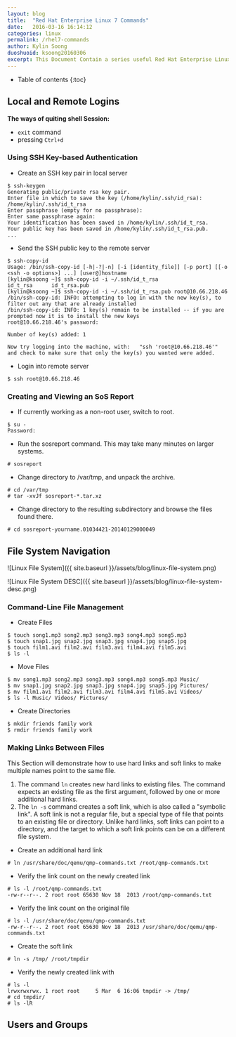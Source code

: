 ```yaml
---
layout: blog
title:  "Red Hat Enterprise Linux 7 Commands"
date:   2016-03-16 16:14:12
categories: linux
permalink: /rhel7-commands
author: Kylin Soong
duoshuoid: ksoong20160306
excerpt: This Document Contain a series useful Red Hat Enterprise Linux 7 commands.
---
```


* Table of contents
{:toc}

## Local and Remote Logins

**The ways of quiting shell Session:**

* `exit` command
* pressing `Ctrl+d`

### Using SSH Key-based Authentication

* Create an SSH key pair in local server

~~~
$ ssh-keygen 
Generating public/private rsa key pair.
Enter file in which to save the key (/home/kylin/.ssh/id_rsa): /home/kylin/.ssh/id_t_rsa                  
Enter passphrase (empty for no passphrase): 
Enter same passphrase again: 
Your identification has been saved in /home/kylin/.ssh/id_t_rsa.
Your public key has been saved in /home/kylin/.ssh/id_t_rsa.pub.
...
~~~

* Send the SSH public key to the remote server

~~~
$ ssh-copy-id 
Usage: /bin/ssh-copy-id [-h|-?|-n] [-i [identity_file]] [-p port] [[-o <ssh -o options>] ...] [user@]hostname
[kylin@ksoong ~]$ ssh-copy-id -i ~/.ssh/id_t_rsa
id_t_rsa      id_t_rsa.pub  
[kylin@ksoong ~]$ ssh-copy-id -i ~/.ssh/id_t_rsa.pub root@10.66.218.46
/bin/ssh-copy-id: INFO: attempting to log in with the new key(s), to filter out any that are already installed
/bin/ssh-copy-id: INFO: 1 key(s) remain to be installed -- if you are prompted now it is to install the new keys
root@10.66.218.46's password: 

Number of key(s) added: 1

Now try logging into the machine, with:   "ssh 'root@10.66.218.46'"
and check to make sure that only the key(s) you wanted were added.
~~~

* Login into remote server

~~~
$ ssh root@10.66.218.46
~~~

### Creating and Viewing an SoS Report

* If currently working as a non-root user, switch to root.

~~~
$ su -
Password: 
~~~

* Run the sosreport command. This may take many minutes on larger systems.

~~~
# sosreport
~~~

* Change directory to /var/tmp, and unpack the archive.

~~~
# cd /var/tmp
# tar -xvJf sosreport-*.tar.xz
~~~

* Change directory to the resulting subdirectory and browse the files found there.

~~~
# cd sosreport-yourname.01034421-20140129000049
~~~

## File System Navigation

![Linux File System]({{ site.baseurl }}/assets/blog/linux-file-system.png)

![Linux File System DESC]({{ site.baseurl }}/assets/blog/linux-file-system-desc.png)

### Command-Line File Management

* Create Files

~~~
$ touch song1.mp3 song2.mp3 song3.mp3 song4.mp3 song5.mp3
$ touch snap1.jpg snap2.jpg snap3.jpg snap4.jpg snap5.jpg
$ touch film1.avi film2.avi film3.avi film4.avi film5.avi
$ ls -l
~~~

* Move Files

~~~
$ mv song1.mp3 song2.mp3 song3.mp3 song4.mp3 song5.mp3 Music/
$ mv snap1.jpg snap2.jpg snap3.jpg snap4.jpg snap5.jpg Pictures/
$ mv film1.avi film2.avi film3.avi film4.avi film5.avi Videos/
$ ls -l Music/ Videos/ Pictures/
~~~

* Create Directories

~~~
$ mkdir friends family work
$ rmdir friends family work
~~~

### Making Links Between Files

This Section will demonstrate how to use hard links and soft links to make multiple names point to the same file.

1. The command `ln` creates new hard links to existing files. The command expects an existing file as the first argument, followed by one or more additional hard links.
2. The `ln -s` command creates a soft link, which is also called a "symbolic link". A soft link is not a regular file, but a special type of file that points to an existing file or directory. Unlike hard links, soft links can point to a directory, and the target to which a soft link points can be on a different file system.

* Create an additional hard link

~~~
# ln /usr/share/doc/qemu/qmp-commands.txt /root/qmp-commands.txt
~~~

* Verify the link count on the newly created link

~~~
# ls -l /root/qmp-commands.txt 
-rw-r--r--. 2 root root 65630 Nov 18  2013 /root/qmp-commands.txt
~~~

* Verify the link count on the original file

~~~
# ls -l /usr/share/doc/qemu/qmp-commands.txt 
-rw-r--r--. 2 root root 65630 Nov 18  2013 /usr/share/doc/qemu/qmp-commands.txt
~~~

* Create the soft link

~~~
# ln -s /tmp/ /root/tmpdir
~~~

* Verify the newly created link with

~~~
# ls -l
lrwxrwxrwx. 1 root root     5 Mar  6 16:06 tmpdir -> /tmp/
# cd tmpdir/
# ls -lR
~~~

## Users and Groups
